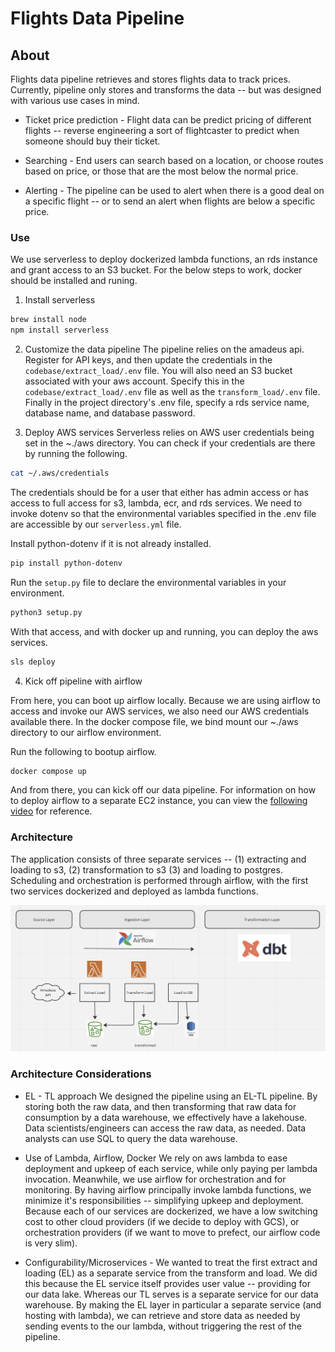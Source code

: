 # Flights Data Pipeline

## About

Flights data pipeline retrieves and stores flights data to track prices.  Currently, pipeline only stores and transforms the data -- but was designed with various use cases in mind.

* Ticket price prediction - Flight data can be predict pricing of different flights -- reverse engineering a sort of flightcaster to predict when someone should buy their ticket. 

* Searching - End users can search based on a location, or choose routes based on price, or those that are the most below the normal price.

* Alerting - The pipeline can be used to alert when there is a good deal on a specific flight -- or to send an alert when flights are below a specific price.

### Use

We use serverless to deploy dockerized lambda functions, an rds instance and grant access to an S3 bucket.  For the below steps to work, docker should be installed and runing.

1. Install serverless
```bash
brew install node
npm install serverless
```

2. Customize the data pipeline
The pipeline relies on the amadeus api.  Register for API keys, and then update the credentials in the `codebase/extract_load/.env` file.  You will also need an S3 bucket associated with your aws account.  Specify this in the `codebase/extract_load/.env` file as well as the `transform_load/.env` file.  Finally in the project directory's .env file, specify a rds service name, database name, and database password. 

3. Deploy AWS services
Serverless relies on AWS user credentials being set in the ~./aws directory.  You can check if your credentials are there by running the following.

```bash
cat ~/.aws/credentials
```
The credentials should be for a user that either has admin access or has access to full access for s3, lambda, ecr, and rds services.  We need to invoke dotenv so that the environmental variables specified in the .env file are accessible by our `serverless.yml` file.

Install python-dotenv if it is not already installed.

```bash
pip install python-dotenv
```

Run the `setup.py` file to declare the environmental variables in your environment.

```bash
python3 setup.py
```

With that access, and with docker up and running, you can deploy the aws services.

```bash
sls deploy
```

4. Kick off pipeline with airflow

From here, you can boot up airflow locally.  Because we are using airflow to access and invoke our AWS services, we also need our AWS credentials available there.  In the docker compose file, we bind mount our ~./aws directory to our airflow environment.

Run the following to bootup airflow.

```bash
docker compose up
```

And from there, you can kick off our data pipeline.  For information on how to deploy airflow to a separate EC2 instance, you can view the [following video](https://www.youtube.com/watch?v=o88LNQDH2uI&ab_channel=DatawithMarc) for reference.

### Architecture

The application consists of three separate services -- (1) extracting and loading to s3, (2) transformation to s3 (3) and loading to postgres.  Scheduling and orchestration is performed through airflow, with the first two services dockerized and deployed as lambda functions.

<img src="./architecture.png">

### Architecture Considerations

* EL - TL approach
We designed the pipeline using an EL-TL pipeline.  By storing both the raw data, and then transforming that raw data for consumption by a data warehouse, we effectively have a lakehouse.  Data scientists/engineers can access the raw data, as needed. Data analysts can use SQL to query the data warehouse.

* Use of Lambda, Airflow, Docker
We rely on aws lambda to ease deployment and upkeep of each service, while only paying per lambda invocation. Meanwhile, we use airflow for orchestration and for monitoring.  By having airflow principally invoke lambda functions, we minimize it's responsibilities -- simplifying upkeep and deployment.  Because each of our services are dockerized, we have a low switching cost to other cloud providers (if we decide to deploy with GCS), or orchestration providers (if we want to move to prefect, our airflow code is very slim). 

* Configurability/Microservices - We wanted to treat the first extract and loading (EL) as a separate service from the transform and load.  We did this because the EL service itself provides user value -- providing for our data lake.  Whereas our TL serves is a separate service for our data warehouse.  By making the EL layer in particular a separate service (and hosting with lambda), we can retrieve and store data as needed by sending events to the our lambda, without triggering the rest of the pipeline.

